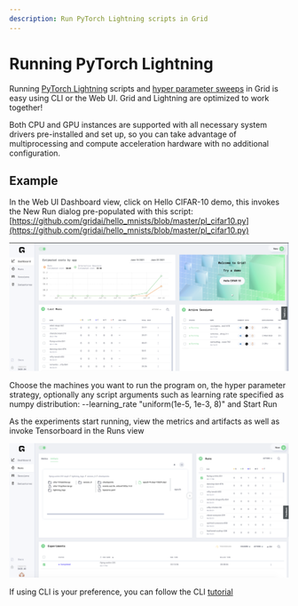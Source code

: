 ```yaml
---
description: Run PyTorch Lightning scripts in Grid
---
```


# Running PyTorch Lightning

Running [PyTorch Lightning](https://github.com/PyTorchLightning/pytorch-lightning) scripts and  [hyper parameter sweeps](https://www.grid.ai/what-are-hyperparameter-sweeps-and-why-are-they-important-to-production-machine-learning) in Grid is easy using CLI or the Web UI. Grid and Lightning are optimized to work together!

Both CPU and GPU instances are supported with all necessary system drivers pre-installed and set up, so you can take advantage of multiprocessing and compute acceleration hardware with no additional configuration.

## Example

In the Web UI Dashboard view, click on Hello CIFAR-10 demo, this invokes the New Run dialog pre-populated with this script: [https://github.com/gridai/hello_mnists/blob/master/pl_cifar10.py](https://github.com/gridai/hello_mnists/blob/master/pl_cifar10.py)

![](/images/examples/grid-dashboard.png)

Choose the machines you want to run the program on, the hyper parameter strategy, optionally any script arguments such as learning rate specified as numpy distribution: --learning_rate "uniform(1e-5, 1e-3, 8)" and Start Run

As the experiments start running, view the metrics and artifacts as well as invoke Tensorboard in the Runs view

![](/images/examples/lightning-metrics.png)

If using CLI is your preference, you can follow the CLI [tutorial ](../../start-here/typical-workflow-cli-user.md)
